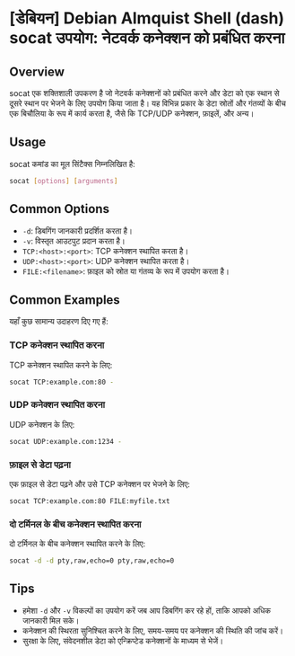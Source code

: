 # [डेबियन] Debian Almquist Shell (dash) socat उपयोग: नेटवर्क कनेक्शन को प्रबंधित करना

## Overview
socat एक शक्तिशाली उपकरण है जो नेटवर्क कनेक्शनों को प्रबंधित करने और डेटा को एक स्थान से दूसरे स्थान पर भेजने के लिए उपयोग किया जाता है। यह विभिन्न प्रकार के डेटा स्रोतों और गंतव्यों के बीच एक बिचौलिया के रूप में कार्य करता है, जैसे कि TCP/UDP कनेक्शन, फ़ाइलें, और अन्य।

## Usage
socat कमांड का मूल सिंटैक्स निम्नलिखित है:

```bash
socat [options] [arguments]
```

## Common Options
- `-d`: डिबगिंग जानकारी प्रदर्शित करता है।
- `-v`: विस्तृत आउटपुट प्रदान करता है।
- `TCP:<host>:<port>`: TCP कनेक्शन स्थापित करता है।
- `UDP:<host>:<port>`: UDP कनेक्शन स्थापित करता है।
- `FILE:<filename>`: फ़ाइल को स्रोत या गंतव्य के रूप में उपयोग करता है।

## Common Examples
यहाँ कुछ सामान्य उदाहरण दिए गए हैं:

### TCP कनेक्शन स्थापित करना
TCP कनेक्शन स्थापित करने के लिए:

```bash
socat TCP:example.com:80 -
```

### UDP कनेक्शन स्थापित करना
UDP कनेक्शन के लिए:

```bash
socat UDP:example.com:1234 -
```

### फ़ाइल से डेटा पढ़ना
एक फ़ाइल से डेटा पढ़ने और उसे TCP कनेक्शन पर भेजने के लिए:

```bash
socat TCP:example.com:80 FILE:myfile.txt
```

### दो टर्मिनल के बीच कनेक्शन स्थापित करना
दो टर्मिनल के बीच कनेक्शन स्थापित करने के लिए:

```bash
socat -d -d pty,raw,echo=0 pty,raw,echo=0
```

## Tips
- हमेशा `-d` और `-v` विकल्पों का उपयोग करें जब आप डिबगिंग कर रहे हों, ताकि आपको अधिक जानकारी मिल सके।
- कनेक्शन की स्थिरता सुनिश्चित करने के लिए, समय-समय पर कनेक्शन की स्थिति की जांच करें।
- सुरक्षा के लिए, संवेदनशील डेटा को एन्क्रिप्टेड कनेक्शनों के माध्यम से भेजें।
